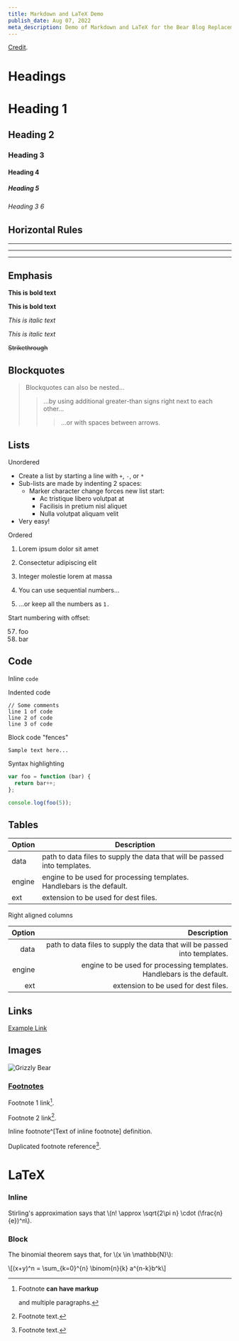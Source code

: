 ```yaml
---
title: Markdown and LaTeX Demo
publish_date: Aug 07, 2022
meta_description: Demo of Markdown and LaTeX for the Bear Blog Replacement Template.
---
```


[Credit](https://markdown-it.github.io/).

# Headings

# Heading 1

## Heading 2

### Heading 3

#### Heading 4

##### Heading 5

###### Heading 3 6

## Horizontal Rules

---

---

---

## Emphasis

**This is bold text**

**This is bold text**

_This is italic text_

_This is italic text_

~~Strikethrough~~

## Blockquotes

> Blockquotes can also be nested...
>
> > ...by using additional greater-than signs right next to each other...
> >
> > > ...or with spaces between arrows.

## Lists

Unordered

- Create a list by starting a line with `+`, `-`, or `*`
- Sub-lists are made by indenting 2 spaces:
  - Marker character change forces new list start:
    - Ac tristique libero volutpat at
    * Facilisis in pretium nisl aliquet
    - Nulla volutpat aliquam velit
- Very easy!

Ordered

1. Lorem ipsum dolor sit amet
2. Consectetur adipiscing elit
3. Integer molestie lorem at massa

4. You can use sequential numbers...
5. ...or keep all the numbers as `1.`

Start numbering with offset:

57. foo
1. bar

## Code

Inline `code`

Indented code

    // Some comments
    line 1 of code
    line 2 of code
    line 3 of code

Block code "fences"

```
Sample text here...
```

Syntax highlighting

```js
var foo = function (bar) {
  return bar++;
};

console.log(foo(5));
```

## Tables

| Option | Description                                                               |
| ------ | ------------------------------------------------------------------------- |
| data   | path to data files to supply the data that will be passed into templates. |
| engine | engine to be used for processing templates. Handlebars is the default.    |
| ext    | extension to be used for dest files.                                      |

Right aligned columns

| Option |                                                               Description |
| -----: | ------------------------------------------------------------------------: |
|   data | path to data files to supply the data that will be passed into templates. |
| engine |    engine to be used for processing templates. Handlebars is the default. |
|    ext |                                      extension to be used for dest files. |

## Links

[Example Link](https://bear-blog-replacement-template-vercel.app)

## Images

![Grizzly Bear](https://static.vecteezy.com/system/resources/thumbnails/001/278/712/original/happy-grizzly-bear-sitting-in-pond-nature-wildlife-wet-fur.jpg)

### [Footnotes](https://github.com/markdown-it/markdown-it-footnote)

Footnote 1 link[^first].

Footnote 2 link[^second].

Inline footnote^[Text of inline footnote] definition.

Duplicated footnote reference[^second].

[^first]: Footnote **can have markup**

    and multiple paragraphs.

[^second]: Footnote text.

# LaTeX

### Inline

Stirling's approximation says that \\(n! \approx \sqrt{2\pi n} \cdot (\frac{n}{e})^n\\).

### Block

The binomial theorem says that, for \\(x \in \mathbb{N}\\):

\\[(x+y)^n = \sum_{k=0}^{n} \binom{n}{k} a^{n-k}b^k\\]
